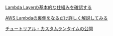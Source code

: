 [Lambda Layerの基本的な仕組みを確認する](https://dev.classmethod.jp/articles/lambda-layer-basics-how-it-works/)

[AWS Lambdaの裏側をなるだけ詳しく解説してみる](https://www.keisuke69.net/entry/2020/09/29/131203)

[チュートリアル - カスタムランタイムの公開](https://docs.aws.amazon.com/ja_jp/lambda/latest/dg/runtimes-walkthrough.html)

